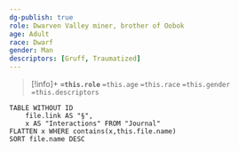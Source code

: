 ```yaml
---
dg-publish: true
role: Dwarven Valley miner, brother of Oobok
age: Adult
race: Dwarf
gender: Man
descriptors: [Gruff, Traumatized]
---
```


> [!info]+
> **`=this.role`**
> `=this.age` `=this.race` `=this.gender`
> `=this.descriptors`

```dataview
TABLE WITHOUT ID
	file.link AS "§", 
	x AS "Interactions" FROM "Journal"
FLATTEN x WHERE contains(x,this.file.name) 
SORT file.name DESC
```
